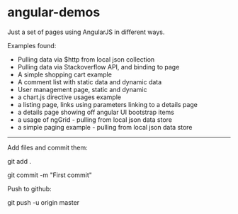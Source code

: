 angular-demos
=============

Just a set of pages using AngularJS in different ways.

Examples found:

* Pulling data via $http from local json collection
* Pulling data via Stackoverflow API, and binding to page
* A simple shopping cart example
* A comment list with static data and dynamic data
* User management page, static and dynamic
* a chart.js directive usages example
* a listing page, links using parameters linking to a details page
* a details page showing off angular UI bootstrap items
* a usage of ngGrid - pulling from local json data store
* a simple paging example - pulling from local json data store


-----------------------
Add files and commit them:

git add . 

git commit -m "First commit"

Push to github: 

git push -u origin master